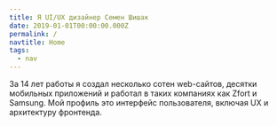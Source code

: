 ```yaml
---
title: Я UI/UX дизайнер Семен Шишак
date: 2019-01-01T00:00:00.000Z
permalink: /
navtitle: Home
tags:
  - nav
---
```

За 14 лет работы я создал несколько сотен web-сайтов, десятки мобильных приложений и работал в таких компаниях как Zfort и Samsung. Мой профиль это интерфейс пользователя, включая UX и архитектуру фронтенда.
